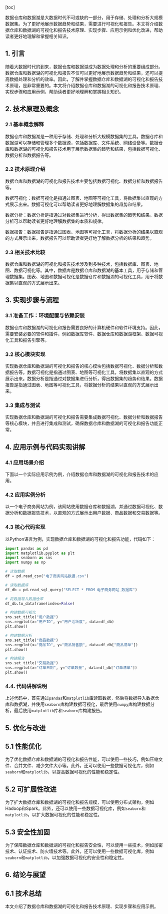 
[toc]                    
                
                
数据仓库和数据湖是大数据时代不可或缺的一部分，用于存储、处理和分析大规模数据集。为了更好地展示数据趋势和结果，需要进行可视化和报告。本文将介绍数据仓库和数据湖的可视化和报告技术原理、实现步骤、应用示例和优化改进，帮助读者更好地理解和掌握相关知识。

## 1. 引言

随着大数据时代的到来，数据仓库和数据湖成为数据处理和分析的重要组成部分。数据仓库和数据湖的可视化和报告不仅可以更好地展示数据趋势和结果，还可以提高数据处理和分析的效率。因此，了解并掌握数据仓库和数据湖的可视化和报告技术原理，是非常重要的。本文将介绍数据仓库和数据湖的可视化和报告技术原理、实现步骤和应用示例，帮助读者更好地理解和掌握相关知识。

## 2. 技术原理及概念

### 2.1 基本概念解释

数据仓库和数据湖是一种用于存储、处理和分析大规模数据集的工具。数据仓库和数据湖可以存储和管理多个数据源，包括数据库、文件系统、网络设备等。数据仓库和数据湖的可视化和报告技术用于展示数据集的趋势和结果，包括数据可视化、数据分析和数据报告等。

### 2.2 技术原理介绍

数据仓库和数据湖的可视化和报告技术主要包括数据可视化、数据分析和数据报告等。

数据可视化：数据可视化是指通过图表、地图等可视化工具，将数据集以直观的方式展示出来。数据可视化可以帮助读者更好地理解数据集的趋势和结果。

数据分析：数据分析是指通过对数据集进行分析，得出数据集的趋势和结果。数据分析可以帮助读者更好地理解数据集的本质和规律。

数据报告：数据报告是指通过图表、地图等可视化工具，将数据分析的结果以直观的方式展示出来。数据报告可以帮助读者更好地了解数据分析的结果和趋势。

### 2.3 相关技术比较

数据仓库和数据湖的可视化和报告技术涉及到多种技术，包括数据库、图表、地图、数据可视化等。其中，数据库是数据仓库和数据湖的基本工具，用于存储和管理数据集。图表、地图和数据可视化是数据仓库和数据湖的可视化工具，用于将数据集以直观的方式展示出来。

## 3. 实现步骤与流程

### 3.1 准备工作：环境配置与依赖安装

数据仓库和数据湖的可视化和报告需要良好的计算机硬件和软件环境支持。因此，需要安装必要的软件和插件，例如数据库软件、数据仓库和数据湖框架、数据可视化工具和报告引擎等。

### 3.2 核心模块实现

实现数据仓库和数据湖的可视化和报告的核心模块包括数据可视化、数据分析和数据报告等。数据可视化是指通过图表、地图等可视化工具，将数据集以直观的方式展示出来。数据分析是指通过对数据集进行分析，得出数据集的趋势和结果。数据报告是指通过图表、地图等可视化工具，将数据分析的结果以直观的方式展示出来。

### 3.3 集成与测试

实现数据仓库和数据湖的可视化和报告需要集成数据可视化、数据分析和数据报告等核心模块，并且进行集成和测试，确保数据仓库和数据湖的可视化和报告功能正常。

## 4. 应用示例与代码实现讲解

### 4.1 应用场景介绍

下面以一个实际应用示例为例，介绍数据仓库和数据湖的可视化和报告技术的应用。

### 4.2 应用实例分析

以一个电子商务网站为例，该网站使用数据仓库和数据湖，并通过数据可视化、数据分析和数据报告技术，以直观的方式展示出用户数据、商品数据和交易数据等。

### 4.3 核心代码实现

以Python语言为例，实现数据仓库和数据湖的可视化和报告功能，代码如下：

```python
import pandas as pd
import matplotlib.pyplot as plt
import seaborn as sns
import numpy as np

# 读取数据
df = pd.read_csv("电子商务网站数据.csv")

# 读取数据库
df_db = pd.read_sql_query("SELECT * FROM 电子商务网站_数据库")

# 将数据导入数据仓库
df_db.to_dataframe(index=False)

# 构建数据可视化
sns.set_title("用户数据")
sns.regplot(x="用户ID", y="用户活跃度", data=df_db)
plt.show()

# 构建数据分析
sns.set_title("商品数据")
sns.regplot(x="商品ID", y="商品销售额", data=df_db["商品清单"])
plt.show()

# 构建报告
sns.set_title("交易数据")
sns.regplot(x="订单日期", y="订单数量", data=df_db["订单清单"])
plt.show()
```

### 4.4. 代码讲解说明

上述代码中，首先通过`pandas`和`matplotlib`库读取数据，然后将数据导入数据仓库和数据湖，并使用`seaborn`库构建数据可视化，最后使用`numpy`库构建数据分析，最后使用`matplotlib`库和`seaborn`库构建报告。

## 5. 优化与改进

## 5.1 性能优化

为了优化数据仓库和数据湖的可视化和报告性能，可以使用一些技巧，例如压缩文件、合并文件、减少文件大小等。此外，还可以使用一些数据可视化库，例如`seaborn`和`matplotlib`，以提高数据可视化的性能和稳定性。

## 5.2 可扩展性改进

为了扩大数据仓库和数据湖的可视化和报告规模，可以使用分布式架构，例如Hadoop和Spark。此外，还可以使用一些数据可视化库，例如`seaborn`和`matplotlib`，以扩大数据可视化的性能和稳定性。

## 5.3 安全性加固

为了保障数据仓库和数据湖的可视化和报告安全性，可以使用一些技术，例如加密技术、认证技术、防火墙技术等。此外，还可以使用一些数据可视化库，例如`seaborn`和`matplotlib`，以加强数据可视化的安全性和稳定性。

## 6. 结论与展望

## 6.1 技术总结

本文介绍了数据仓库和数据湖的可视化和报告技术原理、实现步骤和应用示例。


